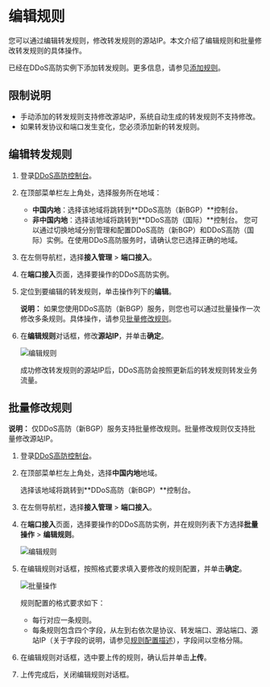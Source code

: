 # 编辑规则

您可以通过编辑转发规则，修改转发规则的源站IP。本文介绍了编辑规则和批量修改转发规则的具体操作。

已经在DDoS高防实例下添加转发规则。更多信息，请参见[添加规则](/cn.zh-CN/DDoS高防（新BGP&国际）用户指南/接入DDoS高防/端口接入/添加规则.md)。

## 限制说明

-   手动添加的转发规则支持修改源站IP，系统自动生成的转发规则不支持修改。
-   如果转发协议和端口发生变化，您必须添加新的转发规则。

## 编辑转发规则

1.  登录[DDoS高防控制台](https://yundun.console.aliyun.com/?p=ddoscoo)。

2.  在顶部菜单栏左上角处，选择服务所在地域：

    -   **中国内地**：选择该地域将跳转到**DDoS高防（新BGP）**控制台。
    -   **非中国内地**：选择该地域将跳转到**DDoS高防（国际）**控制台。
    您可以通过切换地域分别管理和配置DDoS高防（新BGP）和DDoS高防（国际）实例。在使用DDoS高防服务时，请确认您已选择正确的地域。

3.  在左侧导航栏，选择**接入管理** \> **端口接入**。

4.  在**端口接入**页面，选择要操作的DDoS高防实例。

5.  定位到要编辑的转发规则，单击操作列下的**编辑**。

    **说明：** 如果您使用DDoS高防（新BGP）服务，则您也可以通过批量操作一次修改多条规则。具体操作，请参见[批量修改规则](#section_ri4_j41_ii8)。

6.  在**编辑规则**对话框，修改**源站IP**，并单击**确定**。

    ![编辑规则](https://static-aliyun-doc.oss-accelerate.aliyuncs.com/assets/img/zh-CN/7952847061/p67664.png)

    成功修改转发规则的源站IP后，DDoS高防会按照更新后的转发规则转发业务流量。


## 批量修改规则

**说明：** 仅DDoS高防（新BGP）服务支持批量修改规则。批量修改规则仅支持批量修改源站IP。

1.  登录[DDoS高防控制台](https://yundun.console.aliyun.com/?p=ddoscoo)。

2.  在顶部菜单栏左上角处，选择**中国内地**地域。

    选择该地域将跳转到**DDoS高防（新BGP）**控制台。

3.  在左侧导航栏，选择**接入管理** \> **端口接入**。

4.  在**端口接入**页面，选择要操作的DDoS高防实例，并在规则列表下方选择**批量操作** \> **编辑规则**。

    ![编辑规则](https://static-aliyun-doc.oss-accelerate.aliyuncs.com/assets/img/zh-CN/7952847061/p190185.png)

5.  在编辑规则对话框，按照格式要求填入要修改的规则配置，并单击**确定**。

    ![批量操作](https://static-aliyun-doc.oss-accelerate.aliyuncs.com/assets/img/zh-CN/7952847061/p67639.png)

    规则配置的格式要求如下：

    -   每行对应一条规则。
    -   每条规则包含四个字段，从左到右依次是协议、转发端口、源站端口、源站IP（关于字段的说明，请参见[规则配置描述](/cn.zh-CN/DDoS高防（新BGP&国际）用户指南/接入DDoS高防/端口接入/添加规则.mdtable_cmg_aw2_bd3)），字段间以空格分隔。
6.  在编辑规则对话框，选中要上传的规则，确认后并单击**上传**。

7.  上传完成后，关闭编辑规则对话框。


